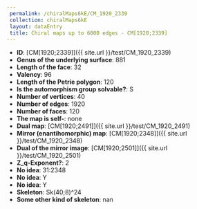```yaml
--- 
 permalink: /chiralMaps6kE/CM_1920_2339 
 collection: chiralMaps6kE
 layout: dataEntry
 title: Chiral maps up to 6000 edges - CM[1920;2339]
---
```


- **ID**: [CM[1920;2339]]({{ site.url }}/test/CM_1920_2339)
- **Genus of the underlying surface**: 881
- **Length of the face**: 32
- **Valency**: 96
- **Length of the Petrie polygon**: 120
- **Is the automorphism group solvable?**: S
- **Number of vertices**: 40
- **Number of edges**: 1920
- **Number of faces**: 120
- **The map is self-**: none
- **Dual map**: [CM[1920;2491]]({{ site.url }}/test/CM_1920_2491)
- **Mirror (enantihomorphic) map**: [CM[1920;2348]]({{ site.url }}/test/CM_1920_2348)
- **Dual of the mirror image**: [CM[1920;2501]]({{ site.url }}/test/CM_1920_2501)
- **Z_q-Exponent?**: 2
- **No idea**:  31:2348
- **No idea**: Y
- **No idea**: Y
- **Skeleton**: Sk(40;8)^24
- **Some other kind of skeleton**: nan
